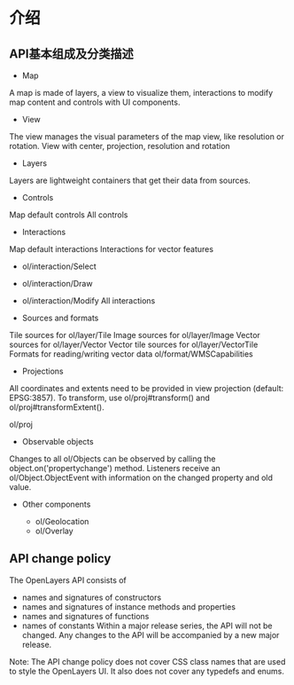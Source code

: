 # 介绍

## API基本组成及分类描述

- Map

A map is made of layers, a view to visualize them, interactions to modify map content and controls with UI components.

- View

The view manages the visual parameters of the map view, like resolution or rotation.
View with center, projection, resolution and rotation

- Layers

Layers are lightweight containers that get their data from sources.

- Controls

Map default controls
All controls

- Interactions

Map default interactions
Interactions for vector features
  - ol/interaction/Select
  - ol/interaction/Draw
  - ol/interaction/Modify
All interactions

- Sources and formats

Tile sources for ol/layer/Tile
Image sources for ol/layer/Image
Vector sources for ol/layer/Vector
Vector tile sources for ol/layer/VectorTile
Formats for reading/writing vector data
ol/format/WMSCapabilities

- Projections

All coordinates and extents need to be provided in view projection (default: EPSG:3857). To transform, use ol/proj#transform() and ol/proj#transformExtent().

ol/proj

- Observable objects

Changes to all ol/Objects can be observed by calling the object.on('propertychange') method. Listeners receive an ol/Object.ObjectEvent with information on the changed property and old value.

- Other components

  - ol/Geolocation
  - ol/Overlay

## API change policy
The OpenLayers API consists of
- names and signatures of constructors
- names and signatures of instance methods and properties
- names and signatures of functions
- names of constants
Within a major release series, the API will not be changed. Any changes to the API will be accompanied by a new major release.

Note: The API change policy does not cover CSS class names that are used to style the OpenLayers UI. It also does not cover any typedefs and enums.